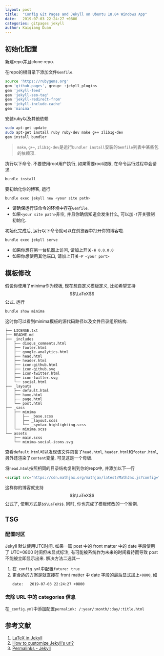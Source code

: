 ```yaml
---
layout: post
title:  "Config Git Pages and Jekyll on Ubuntu 18.04 Windows App"
date:   2019-07-03 22:24:27 +0800
categories: gitpages jekyll
author: Kaiqiang Duan
---
```


## 初始化配置

新建repo并且clone repo.

在repo的根目录下添加文件`Gemfile`.

```bash
source 'https://rubygems.org'
gem 'github-pages', group: :jekyll_plugins
gem 'jekyll-feed'
gem 'jekyll-seo-tag'
gem 'jekyll-redirect-from'
gem 'jekyll-include-cache'
gem 'minima'
```

安装ruby以及其他依赖

```bash
sudo apt-get update
sudo apt-get install ruby ruby-dev make g++ zlib1g-dev
gem install bundler
```

> `make`, `g++`, `zlib1g-dev`是运行`bundler install`安装的`Gemfile`列表中某些包的依赖项.

执行以下命令. 不要使用root用户执行, 如果需要root权限, 在命令运行过程中会请求.

```bash
bundle install
```

要初始化你的博客, 运行

```bash
bundle exec jekyll new <your site path>
```

+ 请确保运行该命令的环境中存在`Gemfile`.
+ 如果`<your site path>`非空, 并且你确信知道会发生什么, 可以加`-f`开关强制初始化.

初始化完成后, 运行以下命令就可以在浏览器中打开你的博客啦.

```bash
bundle exec jekyll serve
```

+ 如果你想在另一台机器上访问, 请加上开关`-H 0.0.0.0`
+ 如果你想使用其他端口, 请加上开关`-P <your port>`

## 模板修改
假设你使用了minima作为模板, 现在想自定义模板定义, 比如希望支持 $$\LaTeX$$ 公式. 运行

```bash
bundle show minima
```

这时你可以看到minima模板的源代码路径以及文件目录组织结构.

```
├── LICENSE.txt
├── README.md
├── _includes
│   ├── disqus_comments.html
│   ├── footer.html
│   ├── google-analytics.html
│   ├── head.html
│   ├── header.html
│   ├── icon-github.html
│   ├── icon-github.svg
│   ├── icon-twitter.html
│   ├── icon-twitter.svg
│   └── social.html
├── _layouts
│   ├── default.html
│   ├── home.html
│   ├── page.html
│   └── post.html
├── _sass
│   ├── minima
│   │   ├── _base.scss
│   │   ├── _layout.scss
│   │   └── _syntax-highlighting.scss
│   └── minima.scss
└── assets
    ├── main.scss
    └── minima-social-icons.svg
```

查看`default.html`可以发现该文件包含了`head.html`, `header.html`和`footer.html`, 另外还渲染了`content`变量. 可见这是一个母版.

将`head.html`按照相同的目录结构复制到你的repo中, 并添加以下一行

```html
<script src="https://cdn.mathjax.org/mathjax/latest/MathJax.js?config=TeX-AMS-MML_HTMLorMML" type="text/javascript"></script>
```

这样你的博客就支持 $$\LaTeX$$ 公式了, 使用方式是`$$\LaTeX$$`. 同时, 你也完成了模板修改的一个案例.

## TSG

### 配置时区

Jekyll 默认使用UTC时间. 如果一篇 post 中的 front matter 中的 date 字段使用了 UTC+0800 时间但未显式标注, 有可能被系统作为未来的时间看待而导致 post 不能被立即显示出来. 解决方法二选其一

1. 在`_config.yml`中配置`future: true`
2. 更合适的方案是就直接在 front matter 中 date 字段的最后显式加上`+0800`, 如
	```
	date:   2019-07-03 22:24:27 +0800
	```

### 去除 URL 中的 categories 信息
在`_config.yml`中添加配置`permalink: /:year/:month/:day/:title.html`

## 参考文献

1. [LaTeX in Jekyll](http://www.iangoodfellow.com/blog/jekyll/markdown/tex/2016/11/07/latex-in-markdown.html)
1. [How to customize Jekyll's url?](https://stackoverflow.com/questions/8664675/how-to-customize-jekylls-url)
1. [Permalinks - Jekyll](https://jekyllrb.com/docs/permalinks/)
